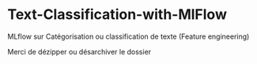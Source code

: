 # Text-Classification-with-MlFlow
MLflow sur Catégorisation ou classification de texte (Feature engineering)

Merci de dézipper ou désarchiver le dossier 
